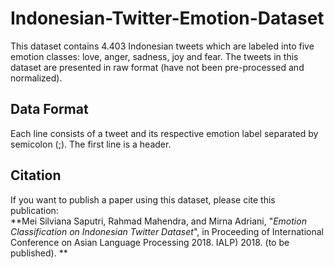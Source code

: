 # Indonesian-Twitter-Emotion-Dataset

This dataset contains 4.403 Indonesian tweets which are labeled into five emotion classes: love, anger, sadness, joy and fear. The tweets in this dataset are presented in raw format (have not been pre-processed and normalized).

## Data Format
Each line consists of a tweet and its respective emotion label separated by semicolon (;). The first line is a header.

## Citation
If you want to publish a paper using this dataset, please cite this publication: <br />
**Mei Silviana Saputri, Rahmad Mahendra, and Mirna Adriani, "*Emotion Classification on Indonesian Twitter Dataset*", in Proceeding of International Conference on Asian Language Processing 2018. IALP) 2018. (to be published). **
